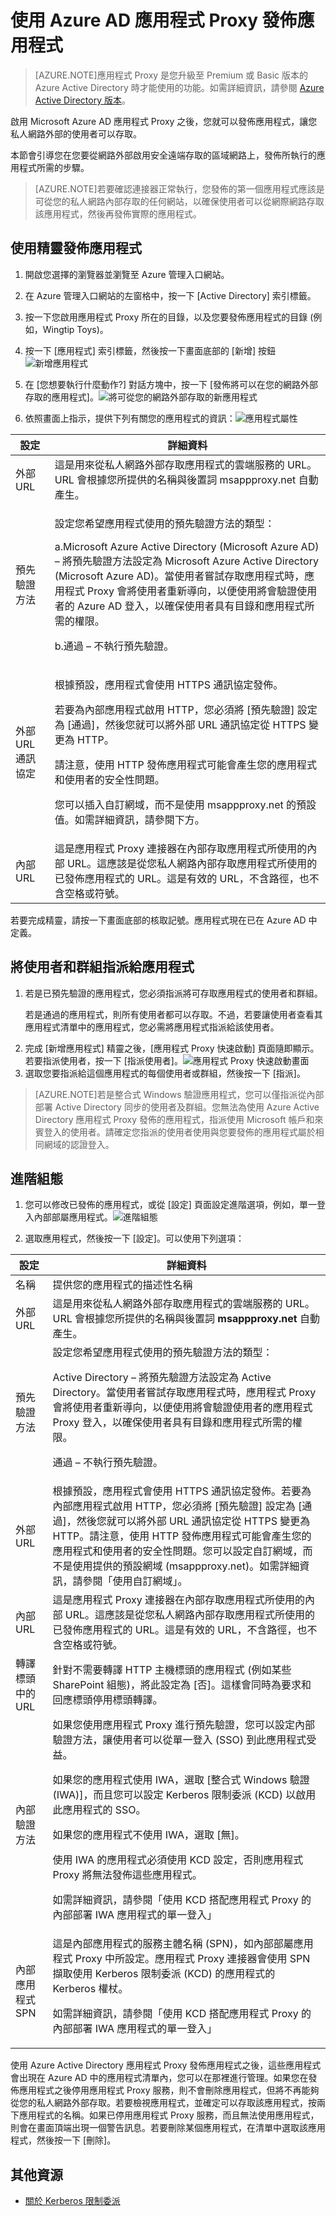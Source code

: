 <properties
	pageTitle="使用 Azure AD 應用程式 Proxy 發佈應用程式"
	description="涵蓋如何使用 Azure AD 應用程式 Proxy 發佈內部部署應用程式。"
	services="active-directory"
	documentationCenter=""
	authors="rkarlin"
	manager="terrylan"
	editor=""/>

<tags
	ms.service="active-directory"
	ms.workload="identity"
	ms.tgt_pltfrm="na"
	ms.devlang="na"
	ms.topic="hero-article"
	ms.date="06/02/2015"
	ms.author="rkarlin"/>


# 使用 Azure AD 應用程式 Proxy 發佈應用程式

> [AZURE.NOTE]應用程式 Proxy 是您升級至 Premium 或 Basic 版本的 Azure Active Directory 時才能使用的功能。如需詳細資訊，請參閱 [Azure Active Directory 版本](https://msdn.microsoft.com/library/azure/dn532272.aspx)。

啟用 Microsoft Azure AD 應用程式 Proxy 之後，您就可以發佈應用程式，讓您私人網路外部的使用者可以存取。

本節會引導您在您要從網路外部啟用安全遠端存取的區域網路上，發佈所執行的應用程式所需的步驟。

> [AZURE.NOTE]若要確認連接器正常執行，您發佈的第一個應用程式應該是可從您的私人網路內部存取的任何網站，以確保使用者可以從網際網路存取該應用程式，然後再發佈實際的應用程式。

## 使用精靈發佈應用程式

1. 開啟您選擇的瀏覽器並瀏覽至 Azure 管理入口網站。
2. 在 Azure 管理入口網站的左窗格中，按一下 [Active Directory] 索引標籤。
3. 按一下您啟用應用程式 Proxy 所在的目錄，以及您要發佈應用程式的目錄 (例如，Wingtip Toys)。
4. 按一下 [應用程式] 索引標籤，然後按一下畫面底部的 [新增] 按鈕 ![新增應用程式](http://i.imgur.com/wEeZ7IR.png)
5. 在 [您想要執行什麼動作?] 對話方塊中，按一下 [發佈將可以在您的網路外部存取的應用程式]。![將可從您的網路外部存取的新應用程式](http://i.imgur.com/Wj3vkyD.png)

6. 依照畫面上指示，提供下列有關您的應用程式的資訊：![應用程式屬性](http://i.imgur.com/MkPNc93.png)

**設定** | **詳細資料**
---|---
外部 URL | 這是用來從私人網路外部存取應用程式的雲端服務的 URL。URL 會根據您所提供的名稱與後置詞 msappproxy.net 自動產生。
預先驗證方法 | <p>設定您希望應用程式使用的預先驗證方法的類型：</p><p>a.Microsoft Azure Active Directory (Microsoft Azure AD) – 將預先驗證方法設定為 Microsoft Azure Active Directory (Microsoft Azure AD)。當使用者嘗試存取應用程式時，應用程式 Proxy 會將使用者重新導向，以便使用將會驗證使用者的 Azure AD 登入，以確保使用者具有目錄和應用程式所需的權限。</p><p>b.通過 – 不執行預先驗證。</p>
外部 URL 通訊協定 | <p>根據預設，應用程式會使用 HTTPS 通訊協定發佈。</p> <p>若要為內部應用程式啟用 HTTP，您必須將 [預先驗證] 設定為 [通過]，然後您就可以將外部 URL 通訊協定從 HTTPS 變更為 HTTP。</p> <p>請注意，使用 HTTP 發佈應用程式可能會產生您的應用程式和使用者的安全性問題。</p> <p>您可以插入自訂網域，而不是使用 msappproxy.net 的預設值。如需詳細資訊，請參閱下方。</p>
內部 URL | 這是應用程式 Proxy 連接器在內部存取應用程式所使用的內部 URL。這應該是從您私人網路內部存取應用程式所使用的已發佈應用程式的 URL。這是有效的 URL，不含路徑，也不含空格或符號。

若要完成精靈，請按一下畫面底部的核取記號。應用程式現在已在 Azure AD 中定義。



## 將使用者和群組指派給應用程式

1. 若是已預先驗證的應用程式，您必須指派將可存取應用程式的使用者和群組。<p>若是通過的應用程式，則所有使用者都可以存取。不過，若要讓使用者查看其應用程式清單中的應用程式，您必需將應用程式指派給該使用者。
2. 完成 [新增應用程式] 精靈之後，[應用程式 Proxy 快速啟動] 頁面隨即顯示。若要指派使用者，按一下 [指派使用者]。![應用程式 Proxy 快速啟動畫面](http://i.imgur.com/OmuWElV.png)
3. 選取您要指派給這個應用程式的每個使用者或群組，然後按一下 [指派]。 

> [AZURE.NOTE]若是整合式 Windows 驗證應用程式，您可以僅指派從內部部署 Active Directory 同步的使用者及群組。您無法為使用 Azure Active Directory 應用程式 Proxy 發佈的應用程式，指派使用 Microsoft 帳戶和來賓登入的使用者。請確定您指派的使用者使用與您要發佈的應用程式屬於相同網域的認證登入。

## 進階組態

1. 您可以修改已發佈的應用程式，或從 [設定] 頁面設定進階選項，例如，單一登入內部部屬應用程式。![進階組態](http://i.imgur.com/FhbRvoq.png)

2. 選取應用程式，然後按一下 [設定]。可以使用下列選項：

**設定** | **詳細資料**
---|---
名稱 | 提供您的應用程式的描述性名稱
外部 URL | 這是用來從私人網路外部存取應用程式的雲端服務的 URL。URL 會根據您所提供的名稱與後置詞 **msappproxy.net** 自動產生。
預先驗證方法 | 設定您希望應用程式使用的預先驗證方法的類型：<p>Active Directory – 將預先驗證方法設定為 Active Directory。當使用者嘗試存取應用程式時，應用程式 Proxy 會將使用者重新導向，以便使用將會驗證使用者的應用程式 Proxy 登入，以確保使用者具有目錄和應用程式所需的權限。</p><p> 通過 – 不執行預先驗證。</p>
外部 URL | 根據預設，應用程式會使用 HTTPS 通訊協定發佈。若要為內部應用程式啟用 HTTP，您必須將 [預先驗證] 設定為 [通過]，然後您就可以將外部 URL 通訊協定從 HTTPS 變更為 HTTP。請注意，使用 HTTP 發佈應用程式可能會產生您的應用程式和使用者的安全性問題。您可以設定自訂網域，而不是使用提供的預設網域 (msappproxy.net)。如需詳細資訊，請參閱「使用自訂網域」。
內部 URL | 這是應用程式 Proxy 連接器在內部存取應用程式所使用的內部 URL。這應該是從您私人網路內部存取應用程式所使用的已發佈應用程式的 URL。這是有效的 URL，不含路徑，也不含空格或符號。
轉譯標頭中的 URL | 針對不需要轉譯 HTTP 主機標頭的應用程式 (例如某些 SharePoint 組態)，將此設定為 [否]。這樣會同時為要求和回應標頭停用標頭轉譯。
內部驗證方法 | 如果您使用應用程式 Proxy 進行預先驗證，您可以設定內部驗證方法，讓使用者可以從單一登入 (SSO) 到此應用程式受益。<p>如果您的應用程式使用 IWA，選取 [整合式 Windows 驗證 (IWA)]，而且您可以設定 Kerberos 限制委派 (KCD) 以啟用此應用程式的 SSO。<p>如果您的應用程式不使用 IWA，選取 [無]。<p>使用 IWA 的應用程式必須使用 KCD 設定，否則應用程式 Proxy 將無法發佈這些應用程式。<p>如需詳細資訊，請參閱「使用 KCD 搭配應用程式 Proxy 的內部部署 IWA 應用程式的單一登入」
內部應用程式 SPN | 這是內部應用程式的服務主體名稱 (SPN)，如內部部屬應用程式 Proxy 中所設定。應用程式 Proxy 連接器會使用 SPN 擷取使用 Kerberos 限制委派 (KCD) 的應用程式的 Kerberos 權杖。<p>如需詳細資訊，請參閱「使用 KCD 搭配應用程式 Proxy 的內部部署 IWA 應用程式的單一登入」

使用 Azure Active Directory 應用程式 Proxy 發佈應用程式之後，這些應用程式會出現在 Azure AD 中的應用程式清單內，您可以在那裡進行管理。如果您在發佈應用程式之後停用應用程式 Proxy 服務，則不會刪除應用程式，但將不再能夠從您的私人網路外部存取。若要檢視應用程式，並確定可以存取該應用程式，按兩下應用程式的名稱。如果已停用應用程式 Proxy 服務，而且無法使用應用程式，則會在畫面頂端出現一個警告訊息。若要刪除某個應用程式，在清單中選取該應用程式，然後按一下 [刪除]。

## 其他資源

* [關於 Kerberos 限制委派](http://technet.microsoft.com/library/cc995228.aspx)

<!---HONumber=July15_HO3-->